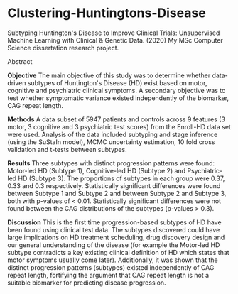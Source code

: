 # Clustering-Huntingtons-Disease
Subtyping Huntington's Disease to Improve Clinical Trials: Unsupervised Machine Learning with Clinical &amp; Genetic Data. (2020)
My MSc Computer Science dissertation research project. 

Abstract

**Objective**
The main objective of this study was to determine whether data-driven subtypes of Huntington's Disease (HD) exist based on motor, cognitive and psychiatric clinical symptoms. A secondary objective was to test whether symptomatic variance existed independently of the biomarker, CAG repeat length.

**Methods**
A data subset of 5947 patients and controls across 9 features (3 motor, 3 cognitive and 3 psychiatric test scores) from the Enroll-HD data set were used. Analysis of the data included subtyping and stage inference (using the SuStaIn model), MCMC uncertainty estimation, 10 fold cross validation and t-tests between subtypes.

**Results** 
Three subtypes with distinct progression patterns were found: Motor-led HD (Subtype 1), Cognitive-led HD (Subtype 2) and Psychiatric-led HD (Subtype 3). The proportions of subtypes in each group were 0.37, 0.33 and 0.3 respectively. Statistically significant differences were found between Subtype 1 and Subtype 2 and between Subtype 2 and Subtype 3, both with p-values of < 0.01. Statistically significant differences were not found between the CAG distributions of the subtypes (p-values > 0.3).

**Discussion**
This is the first time progression-based subtypes of HD have been found using clinical test data. The subtypes discovered could have large implications on HD treatment scheduling, drug discovery design and our general understanding of the disease (for example the Motor-led HD subtype contradicts a key existing clinical definition of HD which states that motor symptoms usually come later). Additionally, it was shown that the distinct progression patterns (subtypes) existed independently of CAG repeat length, fortifying the argument that CAG repeat length is not a suitable biomarker for predicting disease progression.

